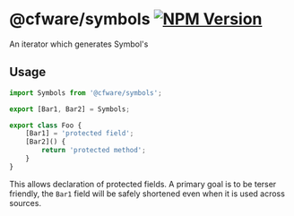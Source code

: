 # @cfware/symbols [![NPM Version][npm-image]][npm-url]

An iterator which generates Symbol's

## Usage

```js
import Symbols from '@cfware/symbols';

export [Bar1, Bar2] = Symbols;

export class Foo {
	[Bar1] = 'protected field';
	[Bar2]() {
		return 'protected method';
	}
}
```

This allows declaration of protected fields.  A primary goal is to be terser friendly,
the `Bar1` field will be safely shortened even when it is used across sources.

[npm-image]: https://img.shields.io/npm/v/@cfware/symbols.svg
[npm-url]: https://npmjs.org/package/@cfware/symbols
